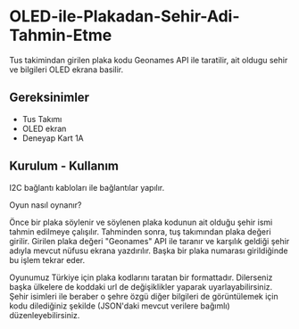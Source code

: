 # OLED-ile-Plakadan-Sehir-Adi-Tahmin-Etme
Tus takimindan girilen plaka kodu Geonames API ile taratilir, ait oldugu sehir ve bilgileri OLED ekrana basilir.

## Gereksinimler
- Tus Takımı
- OLED ekran
- Deneyap Kart 1A

## Kurulum - Kullanım
I2C bağlantı kabloları ile bağlantılar yapılır. 

Oyun nasıl oynanır?

Önce bir plaka söylenir ve söylenen plaka kodunun ait olduğu şehir ismi tahmin edilmeye çalışılır. Tahminden sonra, tuş takımından plaka değeri girilir. Girilen plaka değeri "Geonames" API ile taranır ve karşılık geldiği şehir adıyla mevcut nüfusu ekrana yazdırılır. Başka bir plaka numarası girildiğinde bu işlem tekrar eder. 

Oyunumuz Türkiye için plaka kodlarını taratan bir formattadır. Dilerseniz başka ülkelere de koddaki url de değişiklikler yaparak uyarlayabilirsiniz. Şehir isimleri ile beraber o şehre özgü diğer bilgileri de görüntülemek için kodu dilediğiniz şekilde (JSON'daki mevcut verilere bağımlı) düzenleyebilirsiniz. 
